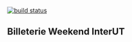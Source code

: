 [![build status](https://gitlab.uttnetgroup.fr/bde/wkinterut/badges/master/build.svg)](https://gitlab.uttnetgroup.fr/bde/wkinterut/commits/master)

## Billeterie Weekend InterUT
